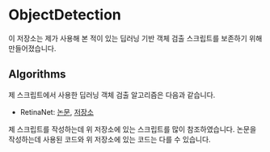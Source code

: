 # ObjectDetection

이 저장소는 제가 사용해 본 적이 있는 딥러닝 기반 객체 검출 스크립트를 보존하기 위해 만들어졌습니다.

## Algorithms

제 스크립트에서 사용한 딥러닝 객체 검출 알고리즘은 다음과 같습니다.

- RetinaNet: [논문](https://arxiv.org/abs/1708.02002), [저장소](https://github.com/fizyr/keras-retinanet)

제 스크립트를 작성하는데 위 저장소에 있는 스크립트를 많이 참조하였습니다. 논문을 작성하는데 사용된 코드와 위 저장소에 있는 코드는 다를 수 있습니다.
